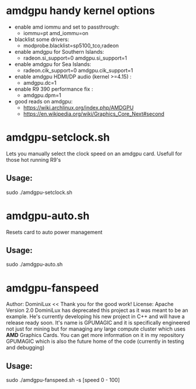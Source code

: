 # amdgpu handy kernel options
* enable amd iommu and set to passthrough: 
  - iommu=pt amd_iommu=on
* blacklist some drivers: 
  - modprobe.blacklist=sp5100_tco,radeon
* enable amdgpu for Southern Islands: 
  - radeon.si_support=0 amdgpu.si_support=1
* enable amdgpu for Sea Islands: 
  - radeon.cik_support=0 amdgpu.cik_support=1
* enable amdgpu HDMI/DP audio (kernel >=4.15) : 
  - amdgpu.dc=1
* enable R9 390 performance fix : 
  - amdgpu.dpm=1
* good reads on amdgpu: 
  - https://wiki.archlinux.org/index.php/AMDGPU  
  - https://en.wikipedia.org/wiki/Graphics_Core_Next#second

# amdgpu-setclock.sh
Lets you manually select the clock speed on an amdgpu card. Usefull for those hot running R9's

## Usage:
sudo ./amdgpu-setclock.sh

# amdgpu-auto.sh
Resets card to auto power management

## Usage:
sudo ./amdgpu-auto.sh

# amdgpu-fanspeed
Author: DominiLux << Thank you for the good work!
License: Apache Version 2.0
DominiLux has deprecated this project as it was meant to be an example.  He's currently developing his new project in C++ and will have a release ready soon.  It's name is GPUMAGIC and it is specifically engineered not just for mining but for managing any large compute cluster which uses **AMD** Graphics Cards.  You can get more information on it in my repository GPUMAGIC which is also the future home of the code (currently in testing and debugging)

## Usage:
sudo ./amdgpu-fanspeed.sh -s [speed 0 - 100]
